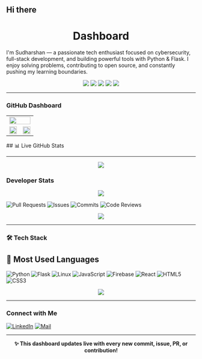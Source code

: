 ## Hi there 
<h1 align="center"> Dashboard</h1>

I'm Sudharshan — a passionate tech enthusiast focused on cybersecurity, full-stack development, and building powerful tools with Python & Flask. I enjoy solving problems, contributing to open source, and constantly pushing my learning boundaries.
<p align="center">
  <img src="https://img.shields.io/badge/Total%20Stars-0-blue?style=for-the-badge&logo=github" />
  <img src="https://img.shields.io/badge/Total%20Commits%20(2025)-38-green?style=for-the-badge&logo=git" />
  <img src="https://img.shields.io/badge/Total%20PRs-8-orange?style=for-the-badge&logo=github" />
  <img src="https://img.shields.io/badge/Total%20Issues-1-red?style=for-the-badge&logo=github" />
  <img src="https://img.shields.io/badge/Contributed%20to%20(last%20year)-7-yellow?style=for-the-badge&logo=github" />
</p>

---

###  GitHub Dashboard

<table>
  <tr>
    <td colspan="2">
      <img src="https://github-profile-summary-cards.vercel.app/api/cards/profile-details?username=R-Sudharshan&theme=radical" width="100%" />
    </td>
  </tr>
  <tr>
    <td width="50%">
      <img src="https://github-profile-summary-cards.vercel.app/api/cards/repos-per-language?username=R-Sudharshan&theme=radical" width="100%" />
    </td>
    <td width="50%">
      <img src="https://github-profile-summary-cards.vercel.app/api/cards/most-commit-language?username=R-Sudharshan&theme=radical" width="100%" />
    </td>
  </tr>
</table>
## 📊 Live GitHub Stats

---
<p align="center">
  <img src="https://github-readme-stats.vercel.app/api?username=R-Sudharshan&show_icons=true&theme=tokyonight&hide_title=true&hide=stars&count_private=true" />
</p>

###  Developer Stats
<p align="center">
  <img src="https://github-readme-streak-stats.herokuapp.com?user=R-Sudharshan&theme=tokyonight" />
</p>

![Pull Requests](https://img.shields.io/badge/Pull%20Requests-TRACKED-blueviolet?style=for-the-badge&logo=github)
![Issues](https://img.shields.io/badge/Issues-TRACKED-ff69b4?style=for-the-badge&logo=github)
![Commits](https://img.shields.io/badge/Commits-CONSISTENT-brightgreen?style=for-the-badge&logo=git)
![Code Reviews](https://img.shields.io/badge/Code%20Reviews-ACTIVE-orange?style=for-the-badge&logo=github)
<p align="center">
  <img src="https://github-profile-summary-cards.vercel.app/api/cards/profile-details?username=R-Sudharshan&theme=tokyonight" />
</p>

---

### 🛠 Tech Stack
## 📁 Most Used Languages

![Python](https://img.shields.io/badge/Python-3776AB?style=for-the-badge&logo=python&logoColor=white)
![Flask](https://img.shields.io/badge/Flask-000000?style=for-the-badge&logo=flask&logoColor=white)
![Linux](https://img.shields.io/badge/Linux-FCC624?style=for-the-badge&logo=linux&logoColor=black)
![JavaScript](https://img.shields.io/badge/JavaScript-F7DF1E?style=for-the-badge&logo=javascript&logoColor=black)
![Firebase](https://img.shields.io/badge/Firebase-ffca28?style=for-the-badge&logo=firebase&logoColor=black)
![React](https://img.shields.io/badge/React-20232a?style=for-the-badge&logo=react&logoColor=61dafb)
![HTML5](https://img.shields.io/badge/HTML5-E34F26?style=for-the-badge&logo=html5&logoColor=white)
![CSS3](https://img.shields.io/badge/CSS3-1572B6?style=for-the-badge&logo=css3&logoColor=white)
<p align="center">
  <img src="https://github-readme-stats.vercel.app/api/top-langs/?username=R-Sudharshan&layout=compact&theme=tokyonight" />
</p>

---

###  Connect with Me

[![LinkedIn](https://img.shields.io/badge/LinkedIn-Connect-blue?style=for-the-badge&logo=linkedin)](https://www.linkedin.com/in/sudharshan-r-b0b21928a/)
[![Mail](https://img.shields.io/badge/Email-Contact%20Me-EA4335?style=for-the-badge&logo=gmail&logoColor=white)](mailto:sudharshanr008@gmail.com)

---
<p align="center">
  <b>✨ This dashboard updates live with every new commit, issue, PR, or contribution!</b>
</p>